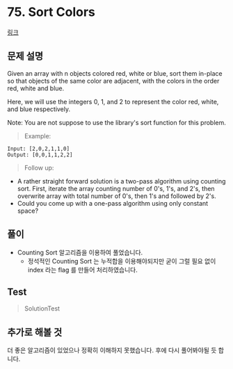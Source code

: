 # 75. Sort Colors   
[링크](https://leetcode.com/problems/sort-colors/)

## 문제 설명

Given an array with n objects colored red, white or blue, sort them in-place so that objects of the same color are adjacent, with the colors in the order red, white and blue.

Here, we will use the integers 0, 1, and 2 to represent the color red, white, and blue respectively.

Note: You are not suppose to use the library's sort function for this problem.

> Example:
```
Input: [2,0,2,1,1,0]
Output: [0,0,1,1,2,2]
```
> Follow up:

- A rather straight forward solution is a two-pass algorithm using counting sort.
First, iterate the array counting number of 0's, 1's, and 2's, then overwrite array with total number of 0's, then 1's and followed by 2's.
- Could you come up with a one-pass algorithm using only constant space?

## 풀이
- Counting Sort 알고리즘을 이용하여 풀었습니다.
    - 정석적인 Counting Sort 는 누적합을 이용해야되지만 굳이 그럴 필요 없이 index 라는 flag 를 만들어 처리하였습니다.
    
## Test    
> SolutionTest


## 추가로 해볼 것

더 좋은 알고리즘이 있었으나 정확히 이해하지 못했습니다. 후에 다시 풀어봐야될 듯 합니다.
